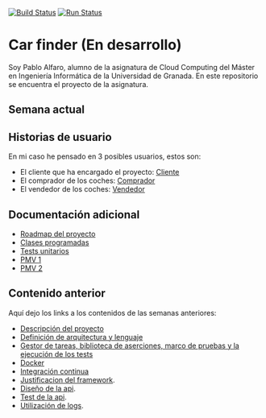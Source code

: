 [![Build Status](https://travis-ci.com/pabloalfaro/Car-finder.svg?branch=main)](https://travis-ci.com/pabloalfaro/Car-finder)
[![Run Status](https://api.shippable.com/projects/5fd349132e187a0006fc2f1d/badge?branch=main)]()

# Car finder (En desarrollo)
Soy Pablo Alfaro, alumno de la asignatura de Cloud Computing del Máster en Ingeniería Informática de la Universidad de Granada. En este repositorio se encuentra el proyecto de la asignatura.

## Semana actual


## Historias de usuario

En mi caso he pensado en 3 posibles usuarios, estos son:

- El cliente que ha encargado el proyecto: [Cliente](https://github.com/pabloalfaro/Car-finder/issues?q=is%3Aissue+is%3Aopen+label%3Acliente)
- El comprador de los coches: [Comprador](https://github.com/pabloalfaro/Car-finder/issues?q=is%3Aissue+is%3Aopen+label%3Acomprador)
- El vendedor de los coches: [Vendedor](https://github.com/pabloalfaro/Car-finder/issues?q=is%3Aissue+is%3Aopen+label%3Avendedor)


## Documentación adicional
- [Roadmap del proyecto](https://github.com/pabloalfaro/Car-finder/blob/main/docs/Semanas%20anteriores/roadmap.md)
- [Clases programadas](https://github.com/pabloalfaro/Car-finder/tree/main/src)
- [Tests unitarios](https://github.com/pabloalfaro/Car-finder/tree/main/src/controlador)
- [PMV 1](https://github.com/pabloalfaro/Car-finder/milestone/3)
- [PMV 2](https://github.com/pabloalfaro/Car-finder/milestone/4)


## Contenido anterior
Aquí dejo los links a los contenidos de las semanas anteriores:

- [Descripción del proyecto](https://github.com/pabloalfaro/Car-finder/blob/main/docs/Semanas%20anteriores/tema1.md)
- [Definición de arquitectura y lenguaje](https://github.com/pabloalfaro/Car-finder/blob/main/docs/Semanas%20anteriores/tema2.md)
- [Gestor de tareas, biblioteca de aserciones, marco de pruebas y la ejecución de los tests](https://github.com/pabloalfaro/Car-finder/blob/main/docs/Semanas%20anteriores/tema3.md)
- [Docker](https://github.com/pabloalfaro/Car-finder/blob/main/docs/Semanas%20anteriores/tema4.md)
- [Integración continua](https://github.com/pabloalfaro/Car-finder/blob/main/docs/Semanas%20anteriores/tema5.md)
- [Justificacion del framework](https://github.com/pabloalfaro/Car-finder/blob/main/docs/Semanas%20anteriores/framework%20para%20microservicios.md).
- [Diseño de la api](https://github.com/pabloalfaro/Car-finder/blob/main/docs/Semanas%20anteriores/api.md).
- [Test de la api](https://github.com/pabloalfaro/Car-finder/blob/main/docs/Semanas%20anteriores/test.md).
- [Utilización de logs](https://github.com/pabloalfaro/Car-finder/blob/main/docs/Semanas%20anteriores/log.md).
